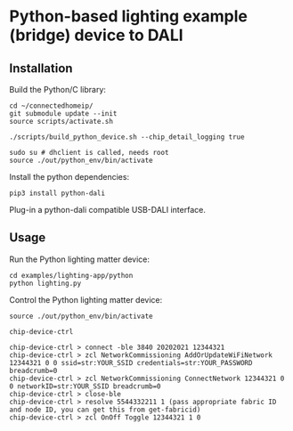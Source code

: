 # Python-based lighting example (bridge) device to DALI

## Installation

Build the Python/C library:

```shell
cd ~/connectedhomeip/
git submodule update --init
source scripts/activate.sh

./scripts/build_python_device.sh --chip_detail_logging true

sudo su # dhclient is called, needs root
source ./out/python_env/bin/activate
```

Install the python dependencies:

```shell
pip3 install python-dali
```

Plug-in a python-dali compatible USB-DALI interface.

## Usage

Run the Python lighting matter device:

```shell
cd examples/lighting-app/python
python lighting.py
```

Control the Python lighting matter device:

```shell
source ./out/python_env/bin/activate

chip-device-ctrl

chip-device-ctrl > connect -ble 3840 20202021 12344321
chip-device-ctrl > zcl NetworkCommissioning AddOrUpdateWiFiNetwork 12344321 0 0 ssid=str:YOUR_SSID credentials=str:YOUR_PASSWORD breadcrumb=0
chip-device-ctrl > zcl NetworkCommissioning ConnectNetwork 12344321 0 0 networkID=str:YOUR_SSID breadcrumb=0
chip-device-ctrl > close-ble
chip-device-ctrl > resolve 5544332211 1 (pass appropriate fabric ID and node ID, you can get this from get-fabricid)
chip-device-ctrl > zcl OnOff Toggle 12344321 1 0
```
